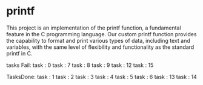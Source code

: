 # printf
This project is an implementation of the printf function, a fundamental feature in the C programming language. Our custom printf function provides the capability to format and print various types of data, including text and variables, with the same level of flexibility and functionality as the standard printf in C.

tasks Fail:
task : 0
task : 7
task : 8
task : 9
task : 12
task : 15

TasksDone:
task : 1
task : 2
task : 3
task : 4
task : 5
task : 6
task : 13
task : 14






